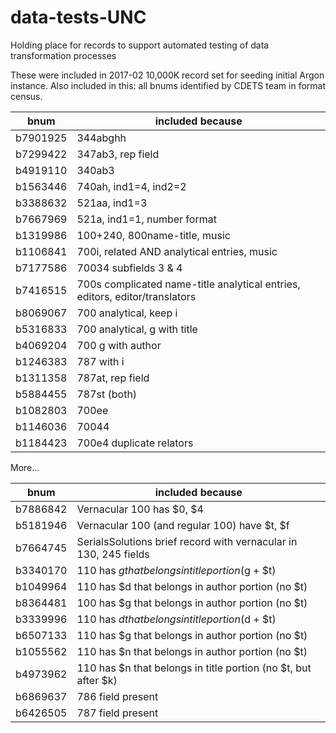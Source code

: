 # data-tests-UNC
Holding place for records to support automated testing of data transformation processes

These were included in 2017-02 10,000K record set for seeding initial Argon instance. Also included in this: all bnums identified by CDETS team in format census.

| bnum | included because |
| ---- | ---------------- |
| b7901925 | 344abghh |
| b7299422 | 347ab3, rep field |
| b4919110 | 340ab3 |
| b1563446 | 740ah, ind1=4, ind2=2 |
| b3388632 | 521aa, ind1=3 |
| b7667969 | 521a, ind1=1, number format |
| b1319986 | 100+240, 800name-title, music |
| b1106841 | 700i, related AND analytical entries, music |
| b7177586 | 70034 subfields 3 & 4 |
| b7416515 | 700s complicated name-title analytical entries, editors, editor/translators |
| b8069067 | 700 analytical, keep i |
| b5316833 | 700 analytical, g with title |
| b4069204 | 700 g with author |
| b1246383 | 787 with i |
| b1311358 | 787at, rep field |
| b5884455 | 787st (both) |
| b1082803 | 700ee |
| b1146036 | 70044 |
| b1184423 | 700e4 duplicate relators |


More...

| bnum | included because |
| ---- | ---------------- |
| b7886842 | Vernacular 100 has $0, $4 |
| b5181946 | Vernacular 100 (and regular 100) have $t, $f |
| b7664745 | SerialsSolutions brief record with vernacular in 130, 245 fields |
| b3340170 | 110 has $g that belongs in title portion ($g + $t) |
| b1049964 | 110 has $d that belongs in author portion (no $t) |
| b8364481 | 100 has $g that belongs in author portion (no $t) |
| b3339996 | 110 has $d that belongs in title portion ($d + $t) |
| b6507133 | 110 has $g that belongs in author portion (no $t) |
| b1055562 | 110 has $n that belongs in author portion (no $t) |
| b4973962 | 110 has $n that belongs in title portion (no $t, but after $k) |
| b6869637 | 786 field present |
| b6426505 | 787 field present |